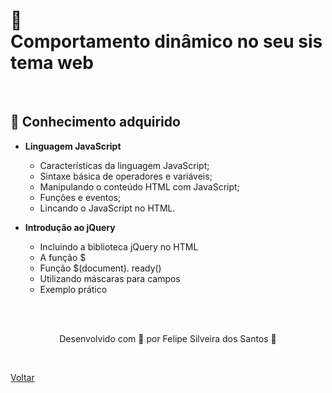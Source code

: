 <h1>🖖 Comportamento dinâmico no seu sistema web</h1>

<br>

<h2> 🧠 Conhecimento adquirido </h2>

- **Linguagem JavaScript**
  - Características da linguagem JavaScript;
  - Sintaxe básica de operadores e variáveis;
  - Manipulando o conteúdo HTML com JavaScript;
  - Funções e eventos;
  - Lincando o JavaScript no HTML.

- **Introdução ao jQuery**
  - Incluindo a biblioteca jQuery no HTML
  - A função $
  - Função $(document). ready()
  - Utilizando máscaras para campos
  - Exemplo prático


<br><br>

<p align="center"> Desenvolvido com 💜 por Felipe Silveira dos Santos 👋 <p>
<br>

<a href="./README.md">Voltar</a>